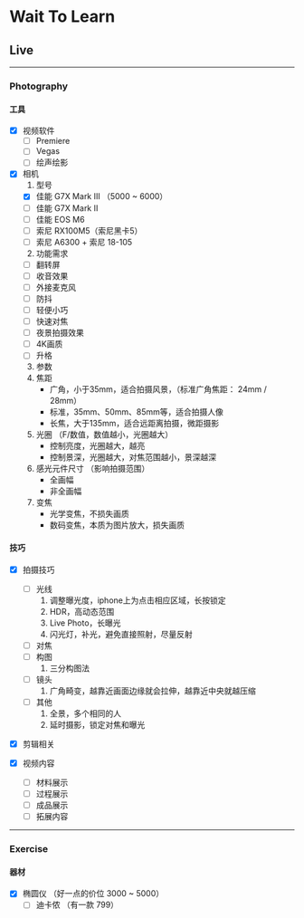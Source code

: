 # Wait To Learn

## Live
---
### Photography
#### 工具
  - [x] 视频软件
    - [ ] Premiere
    - [ ] Vegas
    - [ ] 绘声绘影

  - [x] 相机
    1. 型号
      - [x] 佳能 G7X Mark III （5000 ~ 6000）
      - [ ] 佳能 G7X Mark II
      - [ ] 佳能 EOS M6
      - [ ] 索尼 RX100M5（索尼黑卡5）
      - [ ] 索尼 A6300 + 索尼 18-105
    2. 功能需求
      - [ ] 翻转屏
      - [ ] 收音效果
      - [ ] 外接麦克风
      - [ ] 防抖
      - [ ] 轻便小巧
      - [ ] 快速对焦
      - [ ] 夜景拍摄效果
      - [ ] 4K画质
      - [ ] 升格
    3. 参数
      1. 焦距
          - 广角，小于35mm，适合拍摄风景，（标准广角焦距： 24mm / 28mm）
          - 标准，35mm、50mm、85mm等，适合拍摄人像
          - 长焦，大于135mm，适合远距离拍摄，微距摄影
      2. 光圈 （F/数值，数值越小，光圈越大）
          - 控制亮度，光圈越大，越亮
          - 控制景深，光圈越大，对焦范围越小，景深越深
      3. 感光元件尺寸 （影响拍摄范围）
          - 全画幅
          - 非全画幅
      4. 变焦
          - 光学变焦，不损失画质
          - 数码变焦，本质为图片放大，损失画质

#### 技巧
  - [x] 拍摄技巧
    - [ ] 光线
        1. 调整曝光度，iphone上为点击相应区域，长按锁定
        2. HDR，高动态范围
        3. Live Photo，长曝光
        4. 闪光灯，补光，避免直接照射，尽量反射
    - [ ] 对焦
    - [ ] 构图
        1. 三分构图法
    - [ ] 镜头
        1. 广角畸变，越靠近画面边缘就会拉伸，越靠近中央就越压缩
    - [ ] 其他
        1. 全景，多个相同的人
        2. 延时摄影，锁定对焦和曝光
  
  - [x] 剪辑相关

  - [x] 视频内容
    - [ ] 材料展示
    - [ ] 过程展示
    - [ ] 成品展示
    - [ ] 拓展内容

---
### Exercise
#### 器材
  - [x] 椭圆仪 （好一点的价位 3000 ~ 5000）
    - [ ] 迪卡侬 （有一款 799）